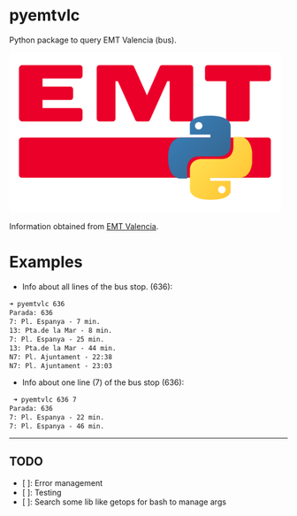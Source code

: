 # pyemtvlc
Python package to query EMT Valencia (bus).

![](https://raw.githubusercontent.com/andoniaf/pyemtvlc/master/img/pyemtvlc_logo_small.png)

Information obtained from [EMT Valencia](http://movil.emtvalencia.es).

# Examples

- Info about all lines of the bus stop. (636):
```
➜ pyemtvlc 636  
Parada: 636
7: Pl. Espanya - 7 min.
13: Pta.de la Mar - 8 min.
7: Pl. Espanya - 25 min.
13: Pta.de la Mar - 44 min.
N7: Pl. Ajuntament - 22:38
N7: Pl. Ajuntament - 23:03
```

- Info about one line (7) of the bus stop (636):
```
 ➜ pyemtvlc 636 7
Parada: 636
7: Pl. Espanya - 22 min.
7: Pl. Espanya - 46 min.
```

------
## TODO
- [ ]: Error management
- [ ]: Testing
- [ ]: Search some lib like getops for bash to manage args
